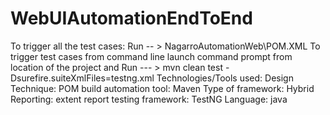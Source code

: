 # WebUIAutomationEndToEnd
To trigger all the test cases: Run  -- > NagarroAutomationWeb\POM.XML
To trigger test cases from command line launch command prompt from location of the project and Run --- > mvn clean test -Dsurefire.suiteXmlFiles=testng.xml
Technologies/Tools used:
  Design Technique: POM
  build automation tool: Maven
  Type of framework: Hybrid
  Reporting: extent report 
  testing framework: TestNG
  Language: java
  
